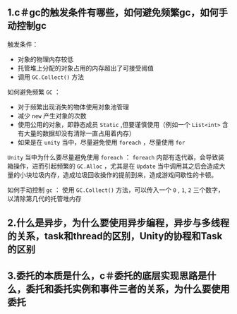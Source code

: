 ## 1.c＃gc的触发条件有哪些，如何避免频繁gc，如何手动控制gc

触发条件：
+ 对象的物理内存较低
+ 托管堆上分配的对象占用的内存超出了可接受阈值
+ 调用 `GC.Collect()` 方法

如何避免频繁 `GC` ：
+ 对于频繁出现消失的物体使用对象池管理
+ 减少 `new` 产生对象的次数
+ 使用公用的对象，即静态成员 `Static` ,但要谨慎使用（例如一个 `List<int>` 含有大量的数据却没有清除一直占用着内存）
+ 如果是在 `unity` 当中，尽量避免使用 `foreach` ，尽量使用 `for`

`Unity` 当中为什么要尽量避免使用 `foreach` ：
`foreach` 内部有迭代器，会导致装箱操作，进而引起频繁的 `GC.Alloc` ，尤其是在 `Update` 当中调用其之后会造成大量的小块垃圾内存，造成垃圾回收操作的提前到来，造成游戏间歇性的卡顿。

如何手动控制 `gc` ：
使用 `GC.Collect()` 方法，可以传入一个 `0` , `1`, `2` 三个数字，以清除第几代的托管堆内存

## 2.什么是异步，为什么要使用异步编程，异步与多线程的关系，task和thread的区别，Unity的协程和Task的区别

## 3.委托的本质是什么，c＃委托的底层实现思路是什么，委托和委托实例和事件三者的关系，为什么要使用委托

